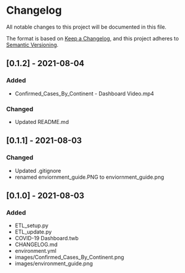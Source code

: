 # Changelog

All notable changes to this project will be documented in this file.

The format is based on [Keep a Changelog](https://keepachangelog.com/en/1.0.0/), and this project adheres to [Semantic Versioning](https://semver.org/spec/v2.0.0.html). 

## [0.1.2] - 2021-08-04 

### Added 
* Confirmed_Cases_By_Continent - Dashboard Video.mp4

### Changed
* Updated README&#46;md

## [0.1.1] - 2021-08-03

### Changed

* Updated .gitignore
* renamed enviornment_guide.PNG to enviornment_guide.png

## [0.1.0] - 2021-08-03

### Added 

* ETL_setup.py
* ETL_update.py
* COVID-19 Dashboard.twb
* CHANGELOG&#46;md
* environment.yml
* images/Confirmed_Cases_By_Continent.png
* images/environment_guide.png